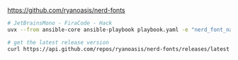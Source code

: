 
https://github.com/ryanoasis/nerd-fonts

```bash
# JetBrainsMono - FiraCode - Hack
uvx --from ansible-core ansible-playbook playbook.yaml -e "nerd_font_name=CascadiaCode"

# get the latest release version
curl https://api.github.com/repos/ryanoasis/nerd-fonts/releases/latest | jq '.tag_name'
```
